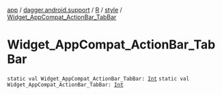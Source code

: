 [app](../../../index.md) / [dagger.android.support](../../index.md) / [R](../index.md) / [style](index.md) / [Widget_AppCompat_ActionBar_TabBar](./-widget_-app-compat_-action-bar_-tab-bar.md)

# Widget_AppCompat_ActionBar_TabBar

`static val Widget_AppCompat_ActionBar_TabBar: `[`Int`](https://kotlinlang.org/api/latest/jvm/stdlib/kotlin/-int/index.html)
`static val Widget_AppCompat_ActionBar_TabBar: `[`Int`](https://kotlinlang.org/api/latest/jvm/stdlib/kotlin/-int/index.html)